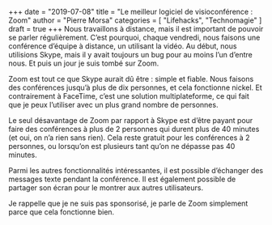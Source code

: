 +++
date        = "2019-07-08"
title       = "Le meilleur logiciel de visioconférence : Zoom"
author      = "Pierre Morsa"
categories  = [ "Lifehacks", "Technomagie" ]
draft       = true
+++
Nous travaillons à distance, mais il est important de pouvoir se parler régulièrement. C’est pourquoi, chaque vendredi, nous faisons une conférence d’équipe à distance, un utilisant la vidéo. Au début, nous utilisions Skype, mais il y avait toujours un bug pour au moins l’un d’entre nous. Et puis un jour je suis tombé sur Zoom.

Zoom est tout ce que Skype aurait dû être : simple et fiable. Nous faisons des conférences jusqu’à plus de dix personnes, et cela fonctionne nickel. Et contrairement à FaceTime, c’est une solution multiplateforme, ce qui fait que je peux l’utiliser avec un plus grand nombre de personnes.

Le seul désavantage de Zoom par rapport à Skype est d’être payant pour faire des conférences à plus de 2 personnes qui durent plus de 40 minutes (et oui, on n’a rien sans rien). Cela reste gratuit pour les conférences à 2 personnes, ou lorsqu’on est plusieurs tant qu’on ne dépasse pas 40 minutes.

Parmi les autres fonctionnalités intéressantes, il est possible d’échanger des messages texte pendant la conférence. Il est également possible de partager son écran pour le montrer aux autres utilisateurs. 

Je rappelle que je ne suis pas sponsorisé, je parle de Zoom simplement parce que cela fonctionne bien.